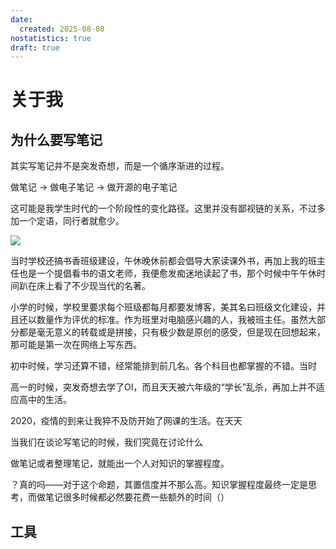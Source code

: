 ```yaml
---
date:
  created: 2025-08-08
nostatistics: true
draft: true
---
```

# 关于我



## 为什么要写笔记

其实写笔记并不是突发奇想，而是一个循序渐进的过程。

做笔记 -> 做电子笔记 -> 做开源的电子笔记

这可能是我学生时代的一个阶段性的变化路径。这里并没有鄙视链的关系，不过多加一个定语，同行者就愈少。

![](https://philfan-pic.oss-cn-beijing.aliyuncs.com/web_pic/blog__posts__drafts__assets__intro.assets__image-20250820233557271.webp)

当时学校还搞书香班级建设，午休晚休前都会倡导大家读课外书，再加上我的班主任也是一个提倡看书的语文老师，我便愈发痴迷地读起了书，那个时候中午午休时间趴在床上看了不少现当代的名著。

小学的时候，学校里要求每个班级都每月都要发博客，美其名曰班级文化建设，并且还以数量作为评优的标准。作为班里对电脑感兴趣的人，我被班主任。虽然大部分都是毫无意义的转载或是拼接，只有极少数是原创的感受，但是现在回想起来，那可能是第一次在网络上写东西。 

初中时候，学习还算不错，经常能排到前几名。各个科目也都掌握的不错。当时



高一的时候，突发奇想去学了OI，而且天天被六年级的“学长”乱杀，再加上并不适应高中的生活。

2020，疫情的到来让我猝不及防开始了网课的生活。在天天







当我们在谈论写笔记的时候，我们究竟在讨论什么



做笔记或者整理笔记，就能出一个人对知识的掌握程度。

？真的吗——对于这个命题，其置信度并不那么高。知识掌握程度最终一定是思考，而做笔记很多时候都必然要花费一些额外的时间（）






## 工具

